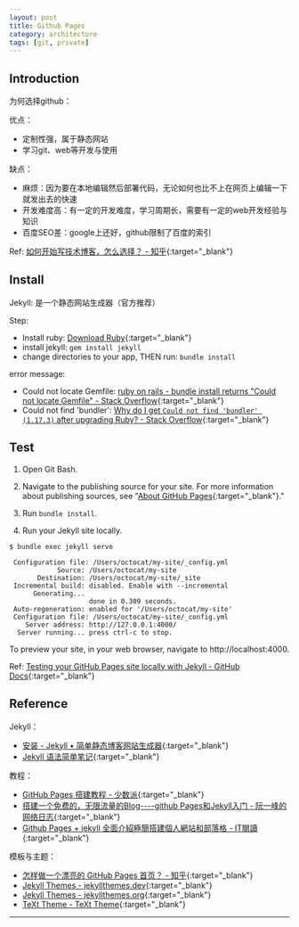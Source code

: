```yaml
---
layout: post
title: Github Pages
category: architecture
tags: [git, private]
---
```


## Introduction

为何选择github：

优点：
- 定制性强，属于静态网站
- 学习git、web等开发与使用

缺点：
- 麻烦：因为要在本地编辑然后部署代码，无论如何也比不上在网页上编辑一下就发出去的快速
- 开发难度高：有一定的开发难度，学习周期长，需要有一定的web开发经验与知识
- 百度SEO差：google上还好，github限制了百度的索引

Ref: [如何开始写技术博客，怎么选择？ - 知乎](https://www.zhihu.com/question/24629410){:target="_blank"}

## Install

Jekyll: 是一个静态网站生成器（官方推荐）

Step:
- Install ruby: [Download Ruby](https://www.ruby-lang.org/en/downloads/){:target="_blank"}
- install jekyll: `gem install jekyll`
- change directories to your app, THEN run: `bundle install`

error message:
- Could not locate Gemfile: [ruby on rails - bundle install returns "Could not locate Gemfile" - Stack Overflow](https://bit.ly/3kIsxIL){:target="_blank"}
- Could not find 'bundler': [Why do I get `Could not find 'bundler' (1.17.3)` after upgrading Ruby? - Stack Overflow](https://bit.ly/31VvWwe){:target="_blank"}

## Test

1. Open Git Bash.

2. Navigate to the publishing source for your site. For more information about publishing sources, see "[About GitHub Pages](https://docs.github.com/en/pages/getting-started-with-github-pages/about-github-pages#publishing-sources-for-github-pages-sites){:target="_blank"}."

3. Run `bundle install`.

4. Run your Jekyll site locally.

```$ bundle exec jekyll serve```

```
 Configuration file: /Users/octocat/my-site/_config.yml
            Source: /Users/octocat/my-site
       Destination: /Users/octocat/my-site/_site
 Incremental build: disabled. Enable with --incremental
      Generating...
                    done in 0.309 seconds.
 Auto-regeneration: enabled for '/Users/octocat/my-site'
 Configuration file: /Users/octocat/my-site/_config.yml
    Server address: http://127.0.0.1:4000/
  Server running... press ctrl-c to stop.
```

To preview your site, in your web browser, navigate to http://localhost:4000.

Ref: [Testing your GitHub Pages site locally with Jekyll - GitHub Docs](https://docs.github.com/en/pages/setting-up-a-github-pages-site-with-jekyll/testing-your-github-pages-site-locally-with-jekyll){:target="_blank"}

## Reference

Jekyll：
- [安装 - Jekyll • 简单静态博客网站生成器](https://jekyllcn.com/docs/installation/){:target="_blank"}
- [Jekyll 语法简单笔记](http://github.tiankonguse.com/blog/2014/11/10/jekyll-study.html){:target="_blank"}

教程：
- [GitHub Pages 搭建教程 - 少数派](https://sspai.com/post/54608){:target="_blank"}
- [搭建一个免费的，无限流量的Blog----github Pages和Jekyll入门 - 阮一峰的网络日志](http://www.ruanyifeng.com/blog/2012/08/blogging_with_jekyll.html){:target="_blank"}
- [Github Pages + jekyll 全面介紹極簡搭建個人網站和部落格 - IT閱讀](https://www.itread01.com/iqhklc.html){:target="_blank"}

模板与主题：
- [怎样做一个漂亮的 GitHub Pages 首页？ - 知乎](https://www.zhihu.com/question/20376047){:target="_blank"}
- [Jekyll Themes - jekyllthemes.dev](https://jekyllthemes.dev/){:target="_blank"}
- [Jekyll Themes - jekyllthemes.org](http://jekyllthemes.org/){:target="_blank"}
- [TeXt Theme - TeXt Theme](https://tianqi.name/jekyll-TeXt-theme/){:target="_blank"}

---

